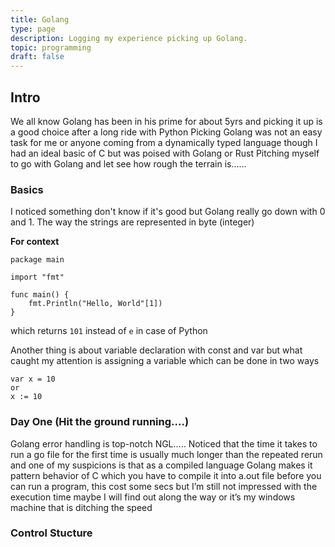 ```yaml
---
title: Golang
type: page
description: Logging my experience picking up Golang.
topic: programming
draft: false
---
```


## Intro

We all know Golang has been in his prime for about 5yrs and
picking it up is a good choice after a long ride with Python Picking
Golang was not an easy task for me or anyone coming from a
dynamically typed language though I had an ideal basic of C but
was poised with Golang or Rust Pitching myself to go with Golang
and let see how rough the terrain is……

### Basics

I noticed something don't know if it's good but Golang really go down with 0 and 1.
The way the strings are represented in byte (integer)

**For context**

```
package main

import "fmt"

func main() {
    fmt.Println("Hello, World"[1])
}
```

which returns `101` instead of `e` in case of Python

Another thing is about variable declaration with const and var but what caught my attention is assigning a variable which can be done in two ways

```
var x = 10
or
x := 10
```

### Day One (Hit the ground running....)

Golang error handling is top-notch NGL….. Noticed that the time it
takes to run a go file for the first time is usually much longer than
the repeated rerun and one of my suspicions is that as a compiled
language Golang makes it pattern behavior of C which you have to
compile it into a.out file before you can run a program, this cost
some secs but I’m still not impressed with the execution time
maybe I will find out along the way or it’s my windows machine
that is ditching the speed

### Control Stucture
